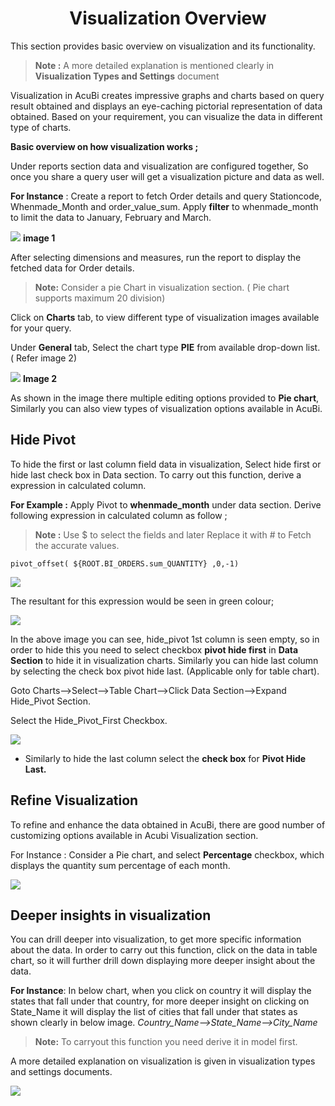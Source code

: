 


<center><h1>Visualization Overview</h1></center>

This section provides basic overview on visualization and its functionality.

> **Note :**  A more detailed explanation is mentioned clearly in **Visualization Types and Settings** document

Visualization in AcuBi creates impressive graphs and charts based on query result obtained and displays an eye-caching pictorial representation of data obtained. Based on your requirement, you can visualize the data in different type of charts.

**Basic overview on how visualization works ;**

Under reports section data and visualization are configured together, So once you share a query user will get a visualization picture and data as well.

**For Instance** :  Create a report to fetch Order details and query Stationcode, Whenmade_Month and order_value_sum. Apply **filter** to whenmade_month to limit the data  to January, February and March. 

![
](https://raw.githubusercontent.com/sv18042016/fp1/588793b3bdaa6683973fbe70ceaf6b591ff25fb2/images/New_version5/UD_Visualisation_Overview_Image1.png)
**image 1**

After selecting dimensions and measures, run the report to display the fetched data for Order details.

> **Note:** Consider a pie Chart in visualization section. ( Pie chart supports maximum 20 division)

Click on **Charts** tab, to view different type of visualization images available for your query.
 
Under **General** tab, Select the chart type **PIE** from available drop-down list. ( Refer image 2)

![
](https://raw.githubusercontent.com/sv18042016/fp1/588793b3bdaa6683973fbe70ceaf6b591ff25fb2/images/New_version5/UD_Visualisation_Overview_Image2.png)
**Image 2**

As shown in the image there multiple editing options provided to **Pie chart**, Similarly you can also view types of visualization options available in AcuBi.

## Hide Pivot

To hide the first or last column field data  in visualization, Select hide first or hide last check box in Data section. 
To carry out this function, derive a expression in calculated column.

**For Example :**  Apply Pivot to **whenmade_month** under data section. 
Derive following expression  in calculated column as follow ;

>**Note :** Use $ to select the fields and later Replace it with # to Fetch the accurate values.	
```
pivot_offset( ${ROOT.BI_ORDERS.sum_QUANTITY} ,0,-1)
```
![
](https://raw.githubusercontent.com/sv18042016/fp1/ba6e2d3a06a7fd83e84e6344095e5c673abbea8d/images/New_version5/UD_Visualisation_Overview_Image3.png)

The resultant for this expression would be seen in green colour;

![
](https://raw.githubusercontent.com/sv18042016/fp1/e9c507879e500b4be6a758a27d99c4ddb4806335/images/New_version5/UD_Visualisation_Overview_Image4.png)

In the above image you can see, hide_pivot 1st column is seen empty, so in order to hide this you need to select checkbox **pivot hide first** in **Data Section** to hide it in visualization charts. Similarly you can hide last column by selecting the check box pivot hide last. (Applicable only for table chart). 

Goto Charts-->Select-->Table Chart-->Click Data Section-->Expand Hide_Pivot Section.

Select the Hide_Pivot_First Checkbox.

![
](https://raw.githubusercontent.com/sv18042016/fp1/18aaf7e8bc6bd4b6048871846de1fb606759f055/images/New_version5/UD_Visualisation_Overview_Image5.png)

  - Similarly to hide the last column select the **check box** for **Pivot Hide Last.**

## Refine Visualization

To refine and enhance the data obtained in AcuBi, there are good number of customizing options available in Acubi Visualization section.

For Instance : Consider a Pie chart, and select **Percentage** checkbox, which displays the quantity sum percentage of each month. 

![
](https://raw.githubusercontent.com/sv18042016/fp1/caef96a364da60995f83c18399b0f6c4b340ea46/images/New_version5/UD_Visualisation_Overview_Image6.png)

## Deeper insights in visualization

You can drill deeper into visualization, to get more specific information about the data. In order to carry out this function, click on the data in table chart, so it will further drill down displaying more deeper insight about the data.

**For Instance**: In below chart, when you click on country it will display the states that fall under that country, for more deeper insight on clicking on State_Name it will display the list of cities that fall under that states as shown clearly in below image.
*Country_Name-->State_Name-->City_Name*

 > **Note:**  To carryout this function you need derive it in model first.

A more detailed explanation on visualization is given in visualization types and settings documents.

![
](https://raw.githubusercontent.com/sv18042016/fp1/7c0acf39f26482bbef006df3ae981d22e8067f00/images/New_version5/UD_Visualisation_Overview_Image7.png)

<!--stackedit_data:
eyJoaXN0b3J5IjpbLTE4NjE0NjMwMDcsLTQzODgzOTYxMiwtMT
k3Nzc5NzIzNSwtMTY3MzQzMzgxMiwxMjMwNDcwMjM0LC0xMzU1
MTY0ODg0LC0xMTcxNzgyMDAyLC0xMTkwNDUyOTkzLC02MDk3NT
UxMCw4ODM2NTcyMzksMTYyOTA0ODA5MSwxNTMyMTQ5NzQ5LC0x
NDgxNjAxMDU4LDMxMjk0MDI1MSwtOTM0OTcxMTIwLDE1Nzk4Mz
E1OTQsMTI5Mzk3NjYyNywxODAyNDczNDQ1LDI2Njg4ODY3Niw1
OTczMTkxNDBdfQ==
-->